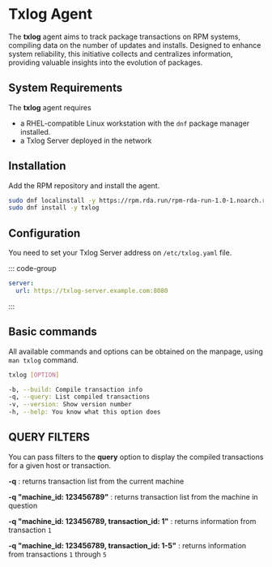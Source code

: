 # Txlog Agent

The **txlog** agent aims to track package transactions on RPM systems, compiling
data on the number of updates and installs. Designed to enhance system
reliability, this initiative collects and centralizes information, providing
valuable insights into the evolution of packages.

## System Requirements

The **txlog** agent requires

* a RHEL-compatible Linux workstation with the `dnf`
package manager installed.
* a Txlog Server deployed in the network

## Installation

Add the RPM repository and install the agent.

```bash
sudo dnf localinstall -y https://rpm.rda.run/rpm-rda-run-1.0-1.noarch.rpm
sudo dnf install -y txlog
```

## Configuration

You need to set your Txlog Server address on `/etc/txlog.yaml` file.

::: code-group

```yaml [/etc/txlog.yaml]
server:
  url: https://txlog-server.example.com:8080
```

:::

## Basic commands

All available commands and options can be obtained on the manpage, using `man
txlog` command.

```bash
txlog [OPTION]

-b, --build: Compile transaction info
-q, --query: List compiled transactions
-v, --version: Show version number
-h, --help: You know what this option does
```

## QUERY FILTERS

You can pass filters to the **query** option to display the compiled
transactions for a given host or transaction.

**-q**
: returns transaction list from the current machine

**-q "machine_id: 123456789"**
: returns transaction list from the machine in question

**-q "machine_id: 123456789, transaction_id: 1"**
: returns information from transaction `1`

**-q "machine_id: 123456789, transaction_id: 1-5"**
: returns information from transactions `1` through `5`
